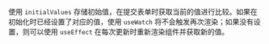 使用 `initialValues` 存储初始值，在提交表单时获取当前的值进行比较。如果在初始化时已经设置了对应的值，使用 `useWatch` 将不会触发再次渲染；如果没有设置，则可以使用 `useEffect` 在每次更新时重新渲染组件并获取新的值。
